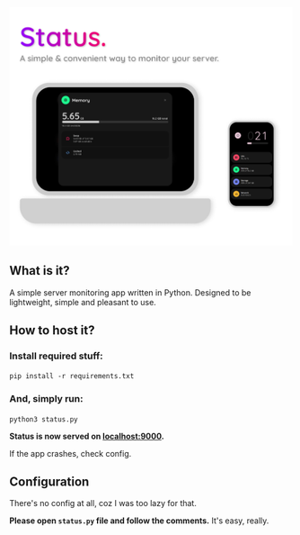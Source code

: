 <img src="screenshots/status.png" alt="Status" width="600"/>

## What is it?

A simple server monitoring app written in Python.
Designed to be lightweight, simple and pleasant to use.


## How to host it?

### Install required stuff:

```pip install -r requirements.txt```

### And, simply run:

```python3 status.py```

**Status is now served on [localhost:9000](localhost:9000).**

If the app crashes, check config.


## Configuration

There's no config at all, coz I was too lazy for that.

**Please open `status.py` file and follow the comments.** It's easy, really.
